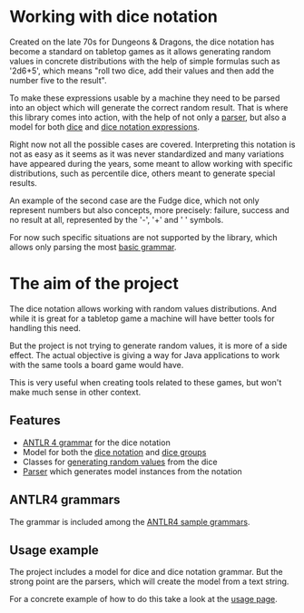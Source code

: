 # Working with dice notation

Created on the late 70s for Dungeons & Dragons, the dice notation has become a standard on tabletop games as it allows generating random values in concrete distributions with the help of simple formulas such as '2d6+5', which means "roll two dice, add their values and then add the number five to the result".

To make these expressions usable by a machine they need to be parsed into an object which will generate the correct random result. That is where this library comes into action, with the help of not only a [parser][parser], but also a model for both [dice][dice] and [dice notation expressions][notation].

Right now not all the possible cases are covered. Interpreting this notation is not as easy as it seems as it was never standardized and many variations have appeared during the years, some meant to allow working with specific distributions, such as percentile dice, others meant to generate special results.

An example of the second case are the Fudge dice, which not only represent numbers but also concepts, more precisely: failure, success and no result at all, represented by the '-', '+' and ' ' symbols.

For now such specific situations are not supported by the library, which allows only parsing the most [basic grammar][grammar].

# The aim of the project

The dice notation allows working with random values distributions. And while it is great for a tabletop game a machine will have better tools for handling this need.

But the project is not trying to generate random values, it is more of a side effect. The actual objective is giving a way for Java applications to work with the same tools a board game would have.

This is very useful when creating tools related to these games, but won't make much sense in other context.

## Features

- [ANTLR 4 grammar][grammar] for the dice notation
- Model for both the [dice notation][notation] and [dice groups][dice]
- Classes for [generating random values][dice] from the dice
- [Parser][parser] which generates model instances from the notation

## ANTLR4 grammars

The grammar is included among the [ANTLR4 sample grammars][antrl-grammars].

## Usage example

The project includes a model for dice and dice notation grammar. But the strong point are the parsers, which will create the model from a text string.

For a concrete example of how to do this take a look at the [usage page][usage].

[antrl-grammars]: https://github.com/antlr/grammars-v4

[grammar]: ./grammar.html
[usage]: ./usage.html

[dice]: ./dice.html
[notation]: ./notation.html
[parser]: ./parser.html